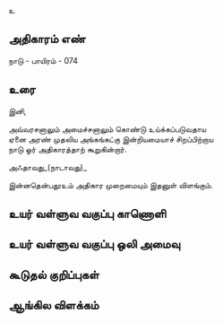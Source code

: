 உ


## அதிகாரம் எண்

நாடு - பாயிரம் - 074  
## உரை

இனி, 

அவ்வரசனாலும் அமைச்சனாலும் 
கொண்டு உய்க்கப்படுவதாய  
ஏனை அரண் முதலிய அங்கங்கட்கு இன்றியமையாச் சிறப்பிற்றாய  
நாடு ஓர் அதிகாரத்தாற் கூறுகின்றார்.  

அஃதாவது_(நாடாவது)_  

இன்னதென்பதூஉம் அதிகார முறைமையும் இதனுள் விளங்கும்.


## உயர் வள்ளுவ வகுப்பு காணொளி


## உயர் வள்ளுவ வகுப்பு ஒலி அமைவு 


## கூடுதல் குறிப்புகள்


## ஆங்கில விளக்கம்

